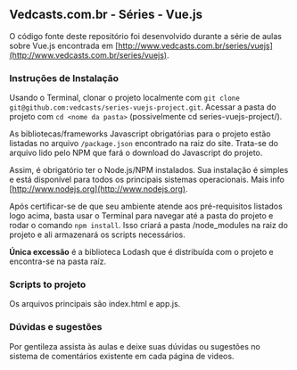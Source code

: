 ## Vedcasts.com.br - Séries - Vue.js

O código fonte deste repositório foi desenvolvido durante a série de aulas sobre Vue.js encontrada em [http://www.vedcasts.com.br/series/vuejs](http://www.vedcasts.com.br/series/vuejs).

### Instruções de Instalação

Usando o Terminal, clonar o projeto localmente com `git clone git@github.com:vedcasts/series-vuejs-project.git`. Acessar a pasta do projeto com `cd <nome da pasta>` (possivelmente cd series-vuejs-project/).

As bibliotecas/frameworks Javascript obrigatórias para o projeto estão listadas no arquivo `/package.json` encontrado na raiz do site. Trata-se do arquivo lido pelo NPM que fará o download do Javascript do projeto.

Assim, é obrigatório ter o Node.js/NPM instalados. Sua instalação é simples e está disponível para todos os principais sistemas operacionais. Mais info [http://www.nodejs.org](http://www.nodejs.org).

Após certificar-se de que seu ambiente atende aos pré-requisitos listados logo acima, basta usar o Terminal para navegar até a pasta do projeto e rodar o comando `npm install`. Isso criará a pasta /node_modules na raiz do projeto e ali armazenará os scripts necessários.

**Única excessão** é a biblioteca Lodash que é distribuída com o projeto e encontra-se na pasta raíz.

### Scripts to projeto

Os arquivos principais são index.html e app.js.

### Dúvidas e sugestões

Por gentileza assista às aulas e deixe suas dúvidas ou sugestões no sistema de comentários existente em cada página de videos.